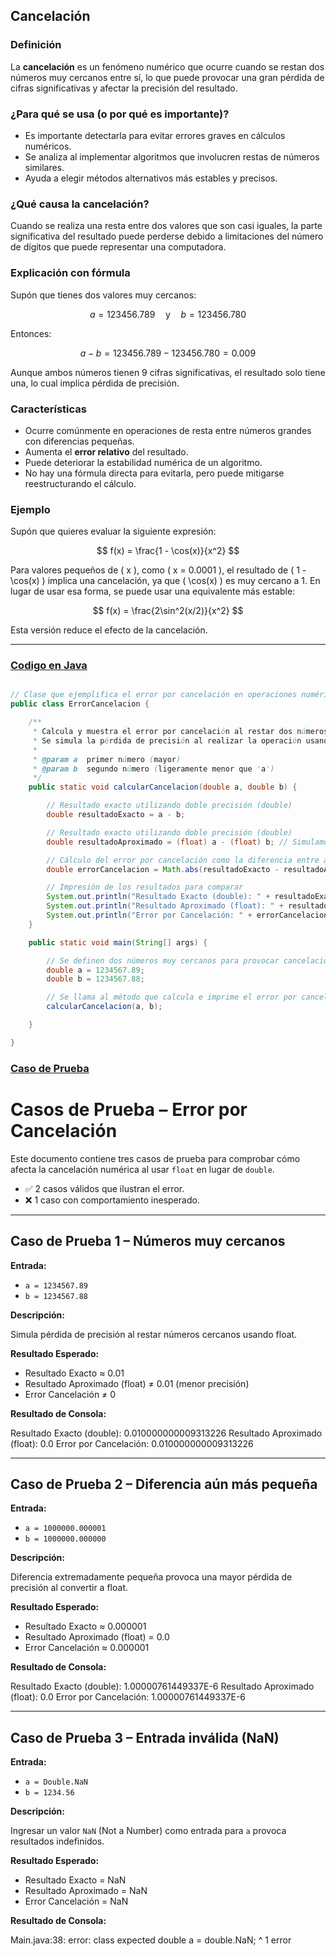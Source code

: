 ## **Cancelación**

### **Definición**
La **cancelación** es un fenómeno numérico que ocurre cuando se restan dos números muy cercanos entre sí, lo que puede provocar una gran pérdida de cifras significativas y afectar la precisión del resultado.

### **¿Para qué se usa (o por qué es importante)?**
- Es importante detectarla para evitar errores graves en cálculos numéricos.
- Se analiza al implementar algoritmos que involucren restas de números similares.
- Ayuda a elegir métodos alternativos más estables y precisos.

### **¿Qué causa la cancelación?**
Cuando se realiza una resta entre dos valores que son casi iguales, la parte significativa del resultado puede perderse debido a limitaciones del número de dígitos que puede representar una computadora.

### **Explicación con fórmula**

Supón que tienes dos valores muy cercanos:

$$
a = 123456.789 \quad \text{y} \quad b = 123456.780
$$

Entonces:

$$
a - b = 123456.789 - 123456.780 = 0.009
$$

Aunque ambos números tienen 9 cifras significativas, el resultado solo tiene una, lo cual implica pérdida de precisión.

### **Características**
- Ocurre comúnmente en operaciones de resta entre números grandes con diferencias pequeñas.
- Aumenta el **error relativo** del resultado.
- Puede deteriorar la estabilidad numérica de un algoritmo.
- No hay una fórmula directa para evitarla, pero puede mitigarse reestructurando el cálculo.

### **Ejemplo**

Supón que quieres evaluar la siguiente expresión:

$$
f(x) = \frac{1 - \cos(x)}{x^2}
$$

Para valores pequeños de \( x \), como \( x = 0.0001 \), el resultado de \( 1 - \cos(x) \) implica una cancelación, ya que \( \cos(x) \) es muy cercano a 1. En lugar de usar esa forma, se puede usar una equivalente más estable:

$$
f(x) = \frac{2\sin^2(x/2)}{x^2}
$$

Esta versión reduce el efecto de la cancelación.

---

### [Codigo en Java](ErrorCancelacion.java)

```java

// Clase que ejemplifica el error por cancelación en operaciones numéricas
public class ErrorCancelacion {

    /**
     * Calcula y muestra el error por cancelación al restar dos números muy cercanos.
     * Se simula la pérdida de precisión al realizar la operación usando float en lugar de double.
     *
     * @param a  primer número (mayor)
     * @param b  segundo número (ligeramente menor que 'a')
     */
    public static void calcularCancelacion(double a, double b) {

        // Resultado exacto utilizando doble precisión (double)
        double resultadoExacto = a - b;

        // Resultado exacto utilizando doble precisión (double)
        double resultadoAproximado = (float) a - (float) b; // Simulamos pérdida de precisión

        // Cálculo del error por cancelación como la diferencia entre ambos resultados
        double errorCancelacion = Math.abs(resultadoExacto - resultadoAproximado);

        // Impresión de los resultados para comparar
        System.out.println("Resultado Exacto (double): " + resultadoExacto);
        System.out.println("Resultado Aproximado (float): " + resultadoAproximado);
        System.out.println("Error por Cancelación: " + errorCancelacion);
    }

    public static void main(String[] args) {

        // Se definen dos números muy cercanos para provocar cancelación
        double a = 1234567.89;
        double b = 1234567.88;

        // Se llama al método que calcula e imprime el error por cancelación
        calcularCancelacion(a, b);

    }

}

```

### [Caso de Prueba](Casos_de_Prueba) 

# Casos de Prueba – Error por Cancelación

Este documento contiene tres casos de prueba para comprobar cómo afecta la cancelación numérica al usar `float` en lugar de `double`.

- ✅ 2 casos válidos que ilustran el error.
- ❌ 1 caso con comportamiento inesperado.

---

## Caso de Prueba 1 – Números muy cercanos

**Entrada:**

- `a = 1234567.89`
- `b = 1234567.88`

**Descripción:**

Simula pérdida de precisión al restar números cercanos usando float.

**Resultado Esperado:**

- Resultado Exacto ≈ 0.01
- Resultado Aproximado (float) ≠ 0.01 (menor precisión)
- Error Cancelación ≠ 0

**Resultado de Consola:**

Resultado Exacto (double): 0.010000000009313226
Resultado Aproximado (float): 0.0
Error por Cancelación: 0.010000000009313226

---

## Caso de Prueba 2 – Diferencia aún más pequeña

**Entrada:**

- `a = 1000000.000001`
- `b = 1000000.000000`

**Descripción:**

Diferencia extremadamente pequeña provoca una mayor pérdida de precisión al convertir a float.

**Resultado Esperado:**

- Resultado Exacto ≈ 0.000001
- Resultado Aproximado (float) = 0.0
- Error Cancelación ≈ 0.000001

**Resultado de Consola:**

Resultado Exacto (double): 1.00000761449337E-6
Resultado Aproximado (float): 0.0
Error por Cancelación: 1.00000761449337E-6

---

## Caso de Prueba 3 – Entrada inválida (NaN)

**Entrada:**

- `a = Double.NaN`
- `b = 1234.56`

**Descripción:**

Ingresar un valor `NaN` (Not a Number) como entrada para `a` provoca resultados indefinidos.

**Resultado Esperado:**

- Resultado Exacto = NaN
- Resultado Aproximado = NaN
- Error Cancelación = NaN

**Resultado de Consola:**

Main.java:38: error: class expected
        double a = double.NaN;
                          ^
1 error

